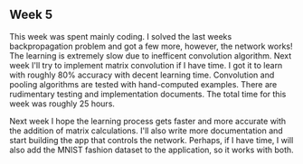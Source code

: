 ## Week 5

This week was spent mainly coding. I solved the last weeks backpropagation problem and got a few more, however, the network works! The learning is extremely slow due to inefficent convolution algorithm. Next week I'll try to implement matrix convolution if I have time. I got it to learn with roughly 80% accuracy with decent learning time. Convolution and pooling algorithms are tested with hand-computed examples. There are rudimentary testing and implementation documents. The total time for this week was roughly 25 hours.

Next week I hope the learning process gets faster and more accurate with the addition of matrix calculations. I'll also write more documentation and start building the app that controls the network. Perhaps, if I have time, I will also add the MNIST fashion dataset to the application, so it works with both. 
